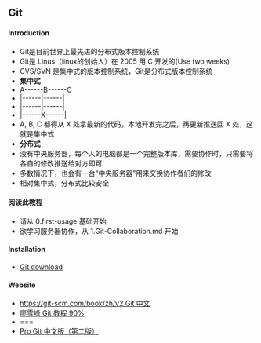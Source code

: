 ## Git

#### Introduction
* Git是目前世界上最先进的分布式版本控制系统
* Git是 Linus（linux的创始人）在 2005 用 C 开发的(Use two weeks)
* CVS/SVN 是集中式的版本控制系统，Git是分布式版本控制系统
* **集中式**
* A------B------C
* |------|------|
* |------|------|
* |------X------|
* A, B, C 都得从 X 处拿最新的代码，本地开发完之后，再更新推送回 X 处，这就是集中式
* **分布式**
* 没有中央服务器，每个人的电脑都是一个完整版本库，需要协作时，只需要将各自的修改推送给对方即可
* 多数情况下，也会有一台“中央服务器”用来交换协作者们的修改
* 相对集中式，分布式比较安全


#### 阅读此教程
* 请从 0.first-usage 基础开始
* 欲学习服务器协作，从 1.Git-Collaboration.md 开始

#### Installation
* [Git download](https://git-scm.com/downloads)


#### Website
* [https://git-scm.com/book/zh/v2 Git 中文](https://git-scm.com/book/zh/v2)
* [廖雪峰 Git 教程 90%](https://www.liaoxuefeng.com/wiki/0013739516305929606dd18361248578c67b8067c8c017b000)
* ===
* [Pro Git 中文版（第二版）](https://progit.bootcss.com/#_git_basics_chapter)
